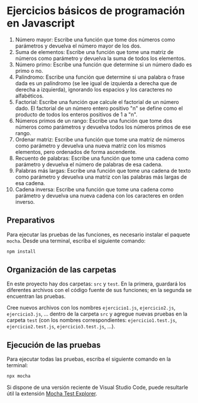 # Ejercicios básicos de programación en Javascript

1. Número mayor: Escribe una función que tome dos números como parámetros y devuelva el número mayor de los dos.
2. Suma de elementos: Escribe una función que tome una matriz de números como parámetro y devuelva la suma de todos los elementos.
3. Número primo: Escribe una función que determine si un número dado es primo o no.
4. Palíndromo: Escribe una función que determine si una palabra o frase dada es un palíndromo (se lee igual de izquierda a derecha que de derecha a izquierda), ignorando los espacios y los caracteres no alfabéticos.
5. Factorial: Escribe una función que calcule el factorial de un número dado. El factorial de un número entero positivo "n" se define como el producto de todos los enteros positivos de 1 a "n".
6. Números primos de un rango: Escribe una función que tome dos números como parámetros y devuelva todos los números primos de ese rango.
7. Ordenar matriz: Escribe una función que tome una matriz de números como parámetro y devuelva una nueva matriz con los mismos elementos, pero ordenados de forma ascendente.
8. Recuento de palabras: Escribe una función que tome una cadena como parámetro y devuelva el número de palabras de esa cadena.
9. Palabras más largas: Escribe una función que tome una cadena de texto como parámetro y devuelva una matriz con las palabras más largas de esa cadena.
10. Cadena inversa: Escribe una función que tome una cadena como parámetro y devuelva una nueva cadena con los caracteres en orden inverso.

## Preparativos

Para ejecutar las pruebas de las funciones, es necesario instalar el paquete `mocha`. Desde una terminal, escriba el siguiente comando:

```sh
npm install
```

## Organización de las carpetas

En este proyecto hay dos carpetas: `src` y `test`. En la primera, guardará los diferentes archivos con el código fuente de sus funciones; en la segunda se encuentran las pruebas.

Cree nuevos archivos con los nombres `ejercicio1.js`, `ejercicio2.js`, `ejercicio3.js`, ... dentro de la carpeta `src` y agregue nuevas pruebas en la carpeta `test` (con los nombres correspondientes: `ejercicio1.test.js`, `ejercicio2.test.js`, `ejercicio3.test.js`, ...).

## Ejecución de las pruebas

Para ejecutar todas las pruebas, escriba el siguiente comando en la terminal:

```sh
npx mocha
```

Si dispone de una versión reciente de Visual Studio Code, puede resultarle útil la extensión [Mocha Test Explorer](https://marketplace.visualstudio.com/items?itemName=hbenl.vscode-mocha-test-adapter).
